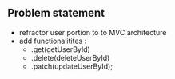 ## Problem statement
 * refractor user portion to to MVC architecture
 * add functionalitites : 
    * .get(getUserById)
    * .delete(deleteUserById)
    * .patch(updateUserById);

   